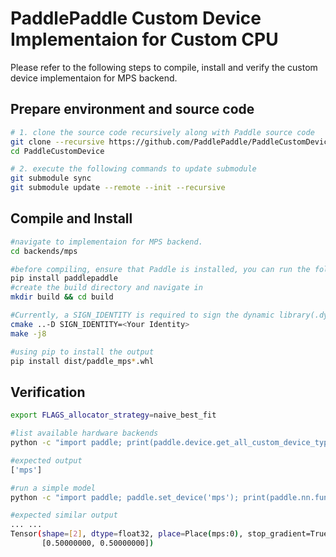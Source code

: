 # PaddlePaddle Custom Device Implementaion for Custom CPU


Please refer to the following steps to compile, install and verify the custom device implementaion for MPS backend.

## Prepare environment and source code

```bash
# 1. clone the source code recursively along with Paddle source code
git clone --recursive https://github.com/PaddlePaddle/PaddleCustomDevice
cd PaddleCustomDevice

# 2. execute the following commands to update submodule
git submodule sync
git submodule update --remote --init --recursive
```

## Compile and Install

```bash
#navigate to implementaion for MPS backend.
cd backends/mps

#before compiling, ensure that Paddle is installed, you can run the following command
pip install paddlepaddle
#create the build directory and navigate in
mkdir build && cd build

#Currently, a SIGN_IDENTITY is required to sign the dynamic library(.dylib)
cmake ..-D SIGN_IDENTITY=<Your Identity>
make -j8

#using pip to install the output
pip install dist/paddle_mps*.whl
```

## Verification

```bash
export FLAGS_allocator_strategy=naive_best_fit

#list available hardware backends
python -c "import paddle; print(paddle.device.get_all_custom_device_type())"

#expected output
['mps']

#run a simple model
python -c "import paddle; paddle.set_device('mps'); print(paddle.nn.functional.softmax(paddle.ones([2])))"

#expected similar output
... ...
Tensor(shape=[2], dtype=float32, place=Place(mps:0), stop_gradient=True,
       [0.50000000, 0.50000000])
```
